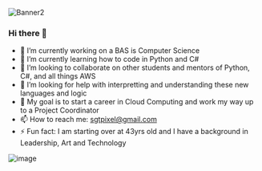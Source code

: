 ![Banner2](https://user-images.githubusercontent.com/16215523/168220601-797e639d-e328-4a3a-9210-a38c5107363b.jpg)

### Hi there 👋

- 🔭 I’m currently working on a BAS is Computer Science
- 🌱 I’m currently learning how to code in Python and C#
- 👯 I’m looking to collaborate on other students and mentors of Python, C#, and all things AWS
- 🤔 I’m looking for help with interpretting and understanding these new languages and logic
- 💬 My goal is to start a career in Cloud Computing and work my way up to a Project Coordinator
- 📫 How to reach me: sgtpixel@gmail.com
- ⚡ Fun fact: I am starting over at 43yrs old and I have a background in Leadership, Art and Technology

![image](https://user-images.githubusercontent.com/16215523/155614155-65fbfa3d-b4a6-44d5-9671-844b1498539a.png)

<!--
**Tim-the-Enchanter/tim-the-enchanter** is a ✨ _special_ ✨ repository because its `README.md` (this file) appears on your GitHub profile.
- 
-->

